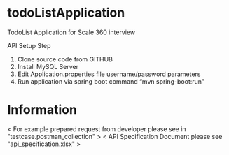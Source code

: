 # todoListApplication
TodoList Application for Scale 360 interview

API Setup Step
1.	Clone source code from GITHUB
2.	Install MySQL Server
3.	Edit Application.properties file username/password parameters
4.	Run application via spring boot command “mvn spring-boot:run”

# Information
< For example prepared request from developer please see in "testcase.postman_collection" >
< API Specification Document please see "api_specification.xlsx" >
